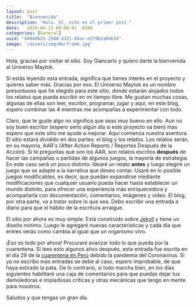 ```yaml
---
layout: post
title:  "Bienvenido"
description: "Hola. Sí, este es el primer post."
date:   2020-04-13 00:00:01 -0500
categories: [General]
uuid: "848e0b25-250d-4321-84ac-e2f9b2a04b34"
image: '/assets/img/Warframe.jpg'
---
```


Hola, gracias por visitar el sitio. Soy Giancarlo y quiero darte la bienvenida al Universo Maytok.

Si estás leyendo esta entrada, significa que tienes interés en el proyecto y quieres saber más. Gracias por eso. El Universo Maytok es un nombre presuntuoso que he elegido para este sitio, donde estarán alojados todos los relatos que pueda escribir en mi tiempo libre. Me gustan muchas cosas, algunas de ellas son leer, escribir, programar, jugar y aquí, en este blog, espero combinar las 4 mientras me acompañas a experimentar con todo.

Claro, que te guste algo no significa que seas muy bueno en ello. Aun no soy buen escritor (espero serlo algún día si este proyecto va bien) mas espero que este sitio me ayude a mejorar. Aquí comienza nuestra aventura. El sitio estará dividido en dos partes: el blog y los relatos. Los relatos serán, en su mayoría, AAR's (After Action Reports / Reportes Después de la Acción). Si te preguntas qué son los AAR, son relatos escritos __después__ de hacer las campañas o partidas de algunos juegos, la mayoría de estrategia. En este caso será un poco distinto: Idearé un relato __antes__ y luego elegiré un juego que se adapte a la narrativa que deseo contar. Usaré en lo posible juegos modificables, es decir, que puedan expandirse mediante modificaciones que cualquier usuario pueda hacer hasta establecer un mundo distinto, para ofrecer una experiencia más enriquecedora y acompañarla con documentación, comentarios, imágenes y video. El blog, por otra parte, va a tratar sobre lo que sea. Debo escribir una entrada a diario para que el hábito de la escritura arraigue.

El sitio por ahora es muy simple. Está construido sobre [Jekyll](https://jekyllrb.com/) y tiene un diseño mínimo. Luego le agregaré nuevas características y cada día que entres verás como cambia al igual que un organismo vivo.

¡Eso es todo por ahora! Procuraré avanzar todo lo que pueda por la cuarentena. Si lees esto algunos años después, esta entrada fue escrita en el día 29 de la [cuarentena en Perú](https://es.wikipedia.org/wiki/Cuarentena_de_Per%C3%BA_de_2020) debido la pandemia del Coronavirus. Si ya no escribo más entradas se debe al caso, espero improbable, de que haya estirado la pata. De lo contrario, si todo marcha bien, en los días siguientes habilitaré una caja de comentarios para que puedas dejar tus demoledoras e impiadosas críticas y otras mecánicas que tengo en mente para nosotros.

Saludos y que tengas un gran día.

